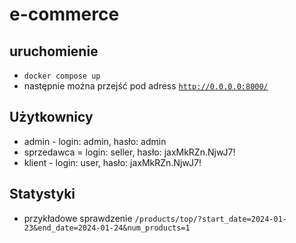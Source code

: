 # e-commerce

## uruchomienie
* <code>docker compose up</code>
* następnie można przejść pod adress <code>http://0.0.0.0:8000/</code>

## Użytkownicy
* admin - login: admin, hasło: admin
* sprzedawca = login: seller, hasło: jaxMkRZn.NjwJ7!
* klient - login: user, hasło: jaxMkRZn.NjwJ7!


## Statystyki
* przykładowe sprawdzenie <code>/products/top/?start_date=2024-01-23&end_date=2024-01-24&num_products=1</code>